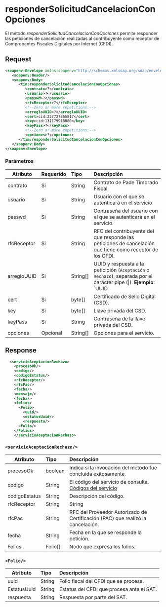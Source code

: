 

# responderSolicitudCancelacionConOpciones


El método *responderSolicitudCancelacionConOpciones* permite responder las peticiones de cancelación realizadas al contribuyente como receptor de Comprobantes Fiscales Digitales por Internet (CFDI).


## Request


```xml
<soapenv:Envelope xmlns:soapenv="http://schemas.xmlsoap.org/soap/envelope/" xmlns:tim="timbrado.ws.pade.mx">
   <soapenv:Header/>
   <soapenv:Body>
      <tim:responderSolicitudCancelacionConOpciones>
         <contrato>?</contrato>
         <usuario>?</usuario>
         <passwd>?</passwd>
         <rfcReceptor>?</rfcReceptor>
         <!--Zero or more repetitions:-->
         <arregloUUID>?</arregloUUID>
         <cert>cid:227727865817</cert>
         <key>cid:131179918080</key>
         <keyPass>?</keyPass>
         <!--Zero or more repetitions:-->
         <opciones>?</opciones>
      </tim:responderSolicitudCancelacionConOpciones>
   </soapenv:Body>
</soapenv:Envelope>
```

### Parámetros

| Atributo      | Requerido | Tipo     | Descripción |
| ------------- |:--------- |:-------- |:----------- |
| contrato      | Si        | String   | Contrato de Pade Timbrado Fiscal. | 
| usuario       | Si        | String   | Usuario con el que se autenticará en el servicio. |
| passwd        | Si        | String   | Contraseña del usuario con el que se autenticará en el servicio. |
| rfcReceptor   | Si        | String   | RFC del contribuyente del que responde las peticiones de cancelación que tiene como receptor de los CFDI.
| arregloUUID   | Si        | String[] | UUID y respuesta a la peticipión (`Aceptación` o `Rechazo`), separada por el carácter pipe (\|). **Ejemplo**: `UUID|Aceptacion` `UUID|Rechazo` |
| cert          | Si        | byte[]   | Certificado de Sello Digital (CSD). |
| key           | Si        | byte[]   | Llave privada del CSD. |
| keyPass       | Si        | String   | Contraseña de la llave privada del CSD. |
| opciones      | Opcional  | String[] | Opciones para el servicio. |



## Response

```xml
  <servicioAceptacionRechazo>
    <procesoOk/>
    <codigo/>
    <codigoEstatus/>
    <rfcReceptor/>
    <rfcPac/>
    <fecha/>
    <mensaje/>
    <fecha/>
    <folios>
      <Folio>
        <uuid/>
        <estatusUuid/>
        <respuesta/>
      <Folio/>
    </Folios>
	</servicioAceptacionRechazo>
```


### `<servicioAceptacionRechazo/>`

| Atributo      | Tipo     | Descripción |
| ------------- |:-------- |:----------- |
| procesoOk     | boolean  | Indica si la invocación del método fue concluida exitosamente. |
| codigo        | String   | El código del servicio de consulta. [Códigos del servicio](https://github.com/MarthaRiveraV/timbradoDoc/blob/master/codigos.md) |
| codigoEstatus | String   | Descripción del código. |
| rfcReceptor   | String   | String   | RFC del contribuyente que responde las peticiones de cancelación como receptor de los CFDI. |
| rfcPac        | String   | RFC del Proveedor Autorizado de Certificación (PAC) que realizó la cancelación.
| fecha         | String   | Fecha en la que se responde la petición. |
| Folios        | Folio[]  | Nodo que expresa los folios. |


### `<Folio/>`

| Atributo    | Tipo   | Descripción |
| ----------- |:------ |:----------- |
| uuid        | String | Folio fiscal del CFDI que se procesa. |
| EstatusUuid | String | Estatus del CFDI que procesa ante el SAT. |
| respuesta   | String | Respuesta por parte del SAT. |


